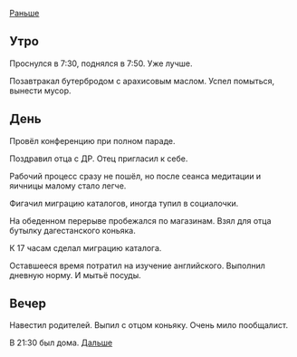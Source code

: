 [Раньше](2020.11.02.md)  
## Утро
Проснулся в 7:30, поднялся в 7:50. Уже лучше.

Позавтракал бутербродом с арахисовым маслом. Успел помыться, вынести мусор.
## День
Провёл конференцию при полном параде.

Поздравил отца с ДР. Отец пригласил к себе.

Рабочий процесс сразу не пошёл, но после сеанса медитации и яичницы малому стало легче.

Фигачил миграцию каталогов, иногда тупил в социалочки.

На обеденном перерыве пробежался по магазинам. Взял для отца бутылку дагестанского коньяка.

К 17 часам сделал миграцию каталога.

Оставшееся время потратил на изучение английского. Выполнил дневную норму. И мытьё посуды.
## Вечер
Навестил родителей. Выпил с отцом коньяку. Очень мило пообщалист.

В 21:30 был дома.
[Дальше](2020.11.04.md)